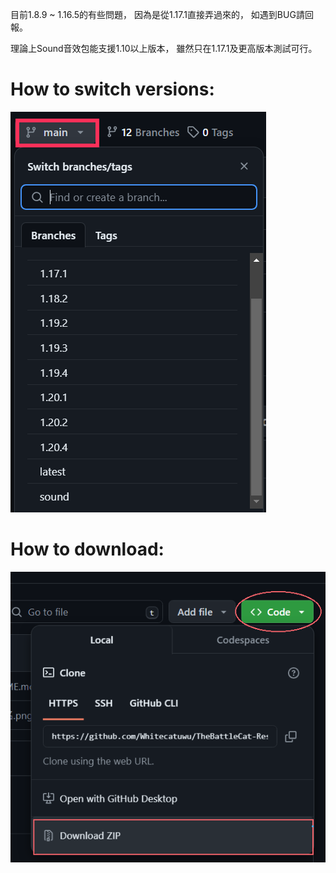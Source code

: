 目前1.8.9 ~ 1.16.5的有些問題，
因為是從1.17.1直接弄過來的，
如遇到BUG請回報。

理論上Sound音效包能支援1.10以上版本，
雖然只在1.17.1及更高版本測試可行。


# How to switch versions:
![GITHUB]( https://github.com/Whitecatuwu/TheBattleCat-Java/blob/main/img2.png?raw=true "img2.png")
# How to download:
![GITHUB]( https://github.com/Whitecatuwu/TheBattleCat-Java/blob/main/img1.png?raw=true "img1.png")
